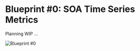 # Blueprint #0: SOA Time Series Metrics

Planning WIP ...

![Blueprint #0](https://github.com/bigcontainer/bigcont/blob/master/blueprints/blueprint-000/img/blueprint-0-time-series-metrics.jpg)

